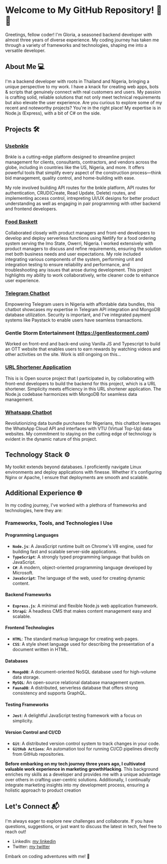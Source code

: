 # Welcome to My GitHub Repository! 👋🚀

Greetings, fellow coder! I'm Gloria, a seasoned backend developer with almost three years of diverse experience. My coding journey has taken me through a variety of frameworks and technologies, shaping me into a versatile developer.

## About Me 💻

I'm a backend developer with roots in Thailand and Nigeria, bringing a unique perspective to my work. I have a knack for creating web apps, bots & scripts that genuinely connect with real customers and users. My passion is crafting solid, reliable solutions that not only meet technical requirements but also elevate the user experience.
Are you curious to explore some of my recent and noteworthy projects? You're in the right place! My expertise is in Node.js (Express), with a bit of C# on the side.

## Projects 🛠️

### [Usebnkle](https://www.buildwithbnkle.com/)
Bnkle is a cutting-edge platform designed to streamline project management for clients, consultants, contractors, and vendors across the globe, including in countries like the US, Nigeria, and more. It offers powerful tools that simplify every aspect of the construction process—think bid management, quality control, and home-building with ease.

My role involved building API routes for the bnkle platform, API routes for authentication, CRUD(Create, Read Update, Delete) routes, and implementing access control, intrepreting UI/UX designs for better product understanding as well as engaging in pair programming with other backend and frontend developers. 

### [Food Baskett](https://foodbaskett.app/)
Collaborated closely with product managers and front-end developers to develop and deploy serverless functions using Netlify for a food ordering system serving the Imo State, Owerri, Nigeria. I worked extensively with product managers to discuss and refine requirements, ensuring the solution met both business needs and user expectations. My role included integrating various components of the system, performing unit and integration testing to ensure reliability and performance, and troubleshooting any issues that arose during development. This project highlights my ability to work collaboratively, write cleaner code to enhance user experience.

### [Telegram Chatbot](https://t.me/Exp_Buddy_bot)

Empowering Telegram users in Nigeria with affordable data bundles, this chatbot showcases my expertise in Telegram API integration and MongoDB database utilization. Security is important, and I've integrated payment systems like Paystack to enable users have seamless transactions.

### Gentle Storm Entertainment (https://gentlestorment.com)
Worked on front-end and back-end using Vanilla JS and Typescript to build an OTT website that enables users to earn rewards by watching videos and other activities on the site. Work is still ongoing on this... 

### [URL Shortener Application](https://mylinks-f6107.web.app)
This is is Open source project that I participated in, by collaborating with front-end developers to build the backend for this project, which is a URL shortener. 
Simplicity meets efficiency in this URL shortener application. The Node.js codebase harmonizes with MongoDB for seamless data management. 

### [Whatsapp Chatbot](https://wa.link/6fs2f2) 
Revolutionizing data bundle purchases for Nigerians, this chatbot leverages the WhatsApp Cloud API and interfaces with VTU (Virtual Top-Up) data websites. My commitment to staying on the cutting edge of technology is evident in the dynamic nature of this project.

## Technology Stack ⚙️

My toolkit extends beyond databases. I proficiently navigate Linux environments and deploy applications with finesse. Whether it's configuring Nginx or Apache, I ensure that deployments are smooth and scalable.

## Additional Experience 🌐

In my coding journey, I've worked with a plethora of frameworks and technologies, here they are: 
### Frameworks, Tools, and Technologies I Use

#### **Programming Languages**
- **`Node.js`**: A JavaScript runtime built on Chrome's V8 engine, used for building fast and scalable server-side applications.
- **`TypeScript`**: A strongly typed programming language that builds on JavaScript.
- **`C#`**: A modern, object-oriented programming language developed by Microsoft.
- **`JavaScript`**: The language of the web, used for creating dynamic content.

#### **Backend Frameworks**
- **`Express.js`**: A minimal and flexible Node.js web application framework.
- **`Strapi`**: A headless CMS that makes content management easy and scalable.

#### **Frontend Technologies**
- **`HTML`**: The standard markup language for creating web pages.
- **`CSS`**: A style sheet language used for describing the presentation of a document written in HTML.

#### **Databases**
- **`MongoDB`**: A document-oriented NoSQL database used for high-volume data storage.
- **`MySQL`**: An open-source relational database management system.
- **`FaunaDB`**: A distributed, serverless database that offers strong consistency and supports GraphQL.

#### **Testing Frameworks**
- **`Jest`**: A delightful JavaScript testing framework with a focus on simplicity.

#### **Version Control and CI/CD**
- **`Git`**: A distributed version control system to track changes in your code.
- **`GitHub Actions`**: An automation tool for running CI/CD pipelines directly from GitHub repositories.


**Before embarking on my tech journey three years ago, I cultivated valuable work experience in marketing growthHacking**. This background enriches my skills as a developer and provides me with a unique advantage over others in crafting user-centric solutions. Additionally, I continually integrate marketing insights into my development process, ensuring a holistic approach to product creation

## Let's Connect 📬

I'm always eager to explore new challenges and collaborate. If you have questions, suggestions, or just want to discuss the latest in tech, feel free to reach out!

- LinkedIn: [my linkedin](https://www.linkedin.com/in/gloria-solomon-237285183/)
- Twitter: [my twitter](https://twitter.com/thetechjackie)

Embark on coding adventures with me! 🚀
